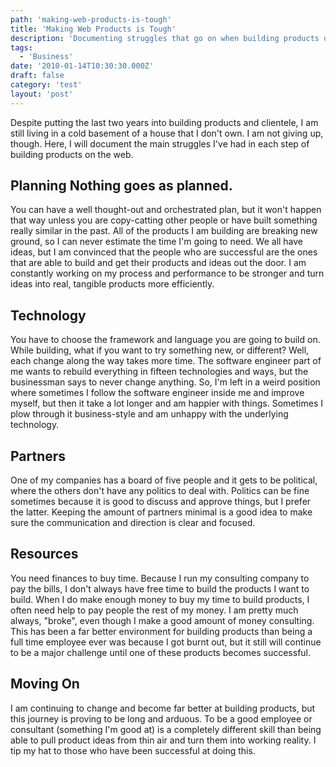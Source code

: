 ```yaml
---
path: 'making-web-products-is-tough'
title: 'Making Web Products is Tough'
description: 'Documenting struggles that go on when building products on the web.'
tags:
  - 'Business'
date: '2010-01-14T10:30:30.000Z'
draft: false
category: 'test'
layout: 'post'
---
```


Despite putting the last two years into building products and clientele, I am still living in a cold basement of a house that I don't own. I am not giving up, though. Here, I will document the main struggles I've had in each step of building products on the web.

## Planning Nothing goes as planned.

You can have a well thought-out and orchestrated plan, but it won't happen that way unless you are copy-catting other people or have built something really similar in the past. All of the products I am building are breaking new ground, so I can never estimate the time I'm going to need. We all have ideas, but I am convinced that the people who are successful are the ones that are able to build and get their products and ideas out the door. I am constantly working on my process and performance to be stronger and turn ideas into real, tangible products more efficiently.

## Technology

You have to choose the framework and language you are going to build on. While building, what if you want to try something new, or different? Well, each change along the way takes more time. The software engineer part of me wants to rebuild everything in fifteen technologies and ways, but the businessman says to never change anything. So, I'm left in a weird position where sometimes I follow the software engineer inside me and improve myself, but then it take a lot longer and am happier with things. Sometimes I plow through it business-style and am unhappy with the underlying technology.

## Partners

One of my companies has a board of five people and it gets to be political, where the others don't have any politics to deal with. Politics can be fine sometimes because it is good to discuss and approve things, but I prefer the latter. Keeping the amount of partners minimal is a good idea to make sure the communication and direction is clear and focused.

## Resources

You need finances to buy time. Because I run my consulting company to pay the bills, I don't always have free time to build the products I want to build. When I do make enough money to buy my time to build products, I often need help to pay people the rest of my money. I am pretty much always, "broke", even though I make a good amount of money consulting. This has been a far better environment for building products than being a full time employee ever was because I got burnt out, but it still will continue to be a major challenge until one of these products becomes successful.

## Moving On

I am continuing to change and become far better at building products, but this journey is proving to be long and arduous. To be a good employee or consultant (something I'm good at) is a completely different skill than being able to pull product ideas from thin air and turn them into working reality. I tip my hat to those who have been successful at doing this.

